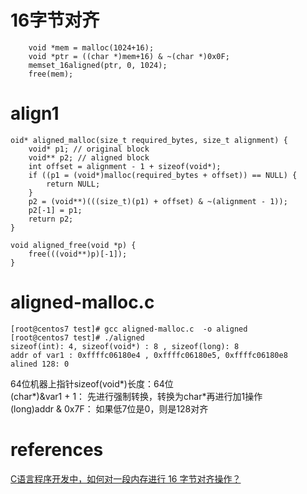 
# 16字节对齐

```
    void *mem = malloc(1024+16);
    void *ptr = ((char *)mem+16) & ~(char *)0x0F;
    memset_16aligned(ptr, 0, 1024);
    free(mem);
```

# align1

```
oid* aligned_malloc(size_t required_bytes, size_t alignment) {
    void* p1; // original block
    void** p2; // aligned block
    int offset = alignment - 1 + sizeof(void*);
    if ((p1 = (void*)malloc(required_bytes + offset)) == NULL) {
        return NULL;
    }
    p2 = (void**)(((size_t)(p1) + offset) & ~(alignment - 1));
    p2[-1] = p1;
    return p2;
}
 
void aligned_free(void *p) {
    free(((void**)p)[-1]);
}
```
# aligned-malloc.c

```
[root@centos7 test]# gcc aligned-malloc.c  -o aligned
[root@centos7 test]# ./aligned 
sizeof(int): 4, sizeof(void*) : 8 , sizeof(long): 8 
addr of var1 : 0xffffc06180e4 , 0xffffc06180e5, 0xffffc06180e8 
alined 128: 0 
```

64位机器上指针sizeof(void*)长度：64位  
(char*)&var1 + 1： 先进行强制转换，转换为char*再进行加1操作  
(long)addr & 0x7F： 如果低7位是0，则是128对齐  

# references

[C语言程序开发中，如何对一段内存进行 16 字节对齐操作？](https://blog.popkx.com/c%E8%AF%AD%E8%A8%80%E7%A8%8B%E5%BA%8F%E5%BC%80%E5%8F%91%E4%B8%AD-%E5%A6%82%E4%BD%95%E5%AF%B9%E4%B8%80%E6%AE%B5%E5%86%85%E5%AD%98%E8%BF%9B%E8%A1%8C-16-%E5%AD%97%E8%8A%82%E5%AF%B9%E9%BD%90/)